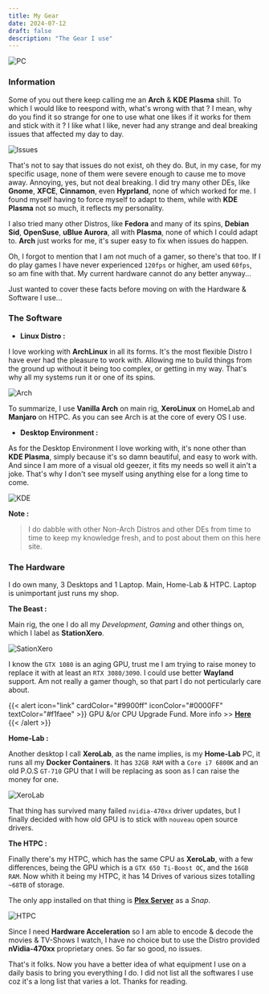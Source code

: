 ```yaml
---
title: My Gear
date: 2024-07-12
draft: false
description: "The Gear I use"
---
```

![PC](https://i.imgur.com/vucBIOv.png)

### Information

Some of you out there keep calling me an **Arch** & **KDE Plasma** shill. To which I would like to reespond with, what's wrong with that ? I mean, why do you find it so strange for one to use what one likes if it works for them and stick with it ? I like what I like, never had any strange and deal breaking issues that affected my day to day.

![Issues](https://i.imgur.com/6L7eG23.jpeg)

That's not to say that issues do not exist, oh they do. But, in my case, for my specific usage, none of them were severe enough to cause me to move away. Annoying, yes, but not deal breaking. I did try many other DEs, like **Gnome**, **XFCE**, **Cinnamon**, even **Hyprland**, none of which worked for me. I found myself having to force myself to adapt to them, while with **KDE Plasma** not so much, it reflects my personality.

I also tried many other Distros, like **Fedora** and many of its spins, **Debian Sid**, **OpenSuse**, **uBlue Aurora**, all with **Plasma**, none of which I could adapt to. **Arch** just works for me, it's super easy to fix when issues do happen.

Oh, I forgot to mention that I am not much of a gamer, so there's that too. If I do play games I have never experienced `120fps` or higher, am used `60fps`, so am fine with that. My current hardware cannot do any better anyway...

Just wanted to cover these facts before moving on with the Hardware & Software I use...

### The Software

- **Linux Distro :**

I love working with **ArchLinux** in all its forms. It's the most flexible Distro I have ever had the pleasure to work with. Allowing me to build things from the ground up without it being too complex, or getting in my way. That's why all my systems run it or one of its spins.

![Arch](https://i.imgur.com/QKCvQ7e.png)

To summarize, I use **Vanilla Arch** on main rig, **XeroLinux** on HomeLab and **Manjaro** on HTPC. As you can see Arch is at the core of every OS I use.

- **Desktop Environment :**

As for the Desktop Environment I love working with, it's none other than **KDE Plasma**, simply because it's so damn beautiful, and easy to work with. And since I am more of a visual old geezer, it fits my needs so well it ain't a joke. That's why I don't see myself using anything else for a long time to come.

![KDE](https://i.imgur.com/i1wPNvb.png)

**Note :**

> I do dabble with other Non-Arch Distros and other DEs from time to time to keep my knowledge fresh, and to post about them on this here site.

### The Hardware

I do own many, 3 Desktops and 1 Laptop. Main, Home-Lab & HTPC. Laptop is unimportant just runs my shop.

**The Beast :**

Main rig, the one I do all my *Development*, *Gaming* and other things on, which I label as **StationXero**.

![SationXero](https://i.imgur.com/2LHrp9l.png)

I know the `GTX 1080` is an aging GPU, trust me I am trying to raise money to replace it with at least an `RTX 3080/3090`. I could use better **Wayland** support. Am not really a gamer though, so that part I do not perticularly care about.

{{< alert icon="link" cardColor="#9900ff" iconColor="#0000FF" textColor="#f1faee" >}}
GPU &/or CPU Upgrade Fund. More info >> [**Here**](https://blog.xerolinux.xyz/2024/06/new-gpu-cpu-fund/)
{{< /alert >}}

**Home-Lab :**

Another desktop I call **XeroLab**, as the name implies, is my **Home-Lab** PC, it runs all my **Docker Containers**. It has `32GB RAM` with a `Core i7 6800K` and an old P.O.S `GT-710` GPU that I will be replacing as soon as I can raise the money for one.

![XeroLab](https://i.imgur.com/Lwr2xgR.jpeg)

That thing has survived many failed `nvidia-470xx` driver updates, but I finally decided with how old GPU is to stick with `nouveau` open source drivers.

**The HTPC :**

Finally there's my HTPC, which has the same CPU as **XeroLab**, with a few differences, being the GPU which is a `GTX 650 Ti-Boost OC`, and the `16GB RAM`. Now whith it being my HTPC, it has 14 Drives of various sizes totalling `~68TB` of storage.

The only app installed on that thing is [**Plex Server**](https://plex.tv) as a *Snap*.

![HTPC](https://i.imgur.com/HDlPIZi.jpeg)

Since I need **Hardware Acceleration** so I am able to encode & decode the movies & TV-Shows I watch, I have no choice but to use the Distro provided **nVidia-470xx** proprietary ones. So far so good, no issues.

That's it folks. Now you have a better idea of what equipment I use on a daily basis to bring you everything I do. I did not list all the softwares I use coz it's a long list that varies a lot. Thanks for reading.
